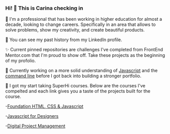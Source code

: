 ### Hi! 👋 This is Carina checking in

<!--
**FruitySyrup/FruitySyrup** is a ✨ _special_ ✨ repository because its `README.md` (this file) appears on your GitHub profile.

Here are some ideas to get you started:

- 🔭 I’m currently working on ...
- 🌱 I’m currently learning ...
- 👯 I’m looking to collaborate on ...
- 🤔 I’m looking for help with ...
- 💬 Ask me about ...
- 📫 How to reach me: ...
- 😄 Pronouns: ...
- ⚡ Fun fact: ...
-->

:rice_ball: I'm a professional that has been working in higher education for almost a decade, looking to change careers. Specifically in an area that allows to solve problems, show my creativity, and create beautiful products.

:memo: You can see my past history from my LinkedIn profile. 


:sparkles: Current pinned repositories are challenges I've completed from FrontEnd Mentor.com that I'm proud to show off.
Take these projects as the beginning of my profolio.

:muscle: Currently working on a more solid understanding of [Javascript](https://beginnerjavascript.com/) and the [command line](https://www.superhi.com/courses/command-line-for-creatives) before I got back into building a stronger portfolio.

:rocket: I got my start taking SuperHi courses.
Below are the courses I've compelted and each link gives you a taste of the projects built for the course.

-[Foundation HTML, CSS & Javascript](https://www.superhi.com/courses/html-css-javascript-foundation)

-[Javascript for Designers](https://www.superhi.com/courses/javascript-for-designers)

-[Digital Project Management](https://www.superhi.com/courses/digital-project-management)


